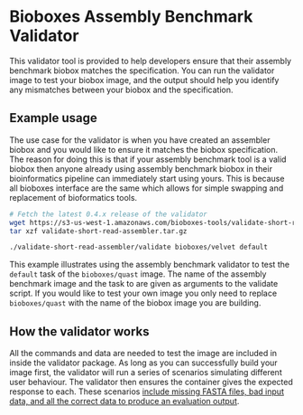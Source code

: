 # Bioboxes Assembly Benchmark Validator

This validator tool is provided to help developers ensure that their assembly 
benchmark biobox matches the specification. You can run the validator image to
test your biobox image, and the output should help you identify any mismatches
between your biobox and the specification.

## Example usage

The use case for the validator is when you have created an assembler biobox and
you would like to ensure it matches the biobox specification. The reason for
doing this is that if your assembly benchmark tool  is a valid biobox then anyone already
using assembly benchmark biobox in their bioinformatics pipeline can immediately start
using yours. This is because all bioboxes interface are the same which allows
for simple swapping and replacement of bioformatics tools.

~~~ bash 
# Fetch the latest 0.4.x release of the validator
wget https://s3-us-west-1.amazonaws.com/bioboxes-tools/validate-short-read-assembler/0.4.x/validate-short-read-assembler.tar.gz
tar xzf validate-short-read-assembler.tar.gz

./validate-short-read-assembler/validate bioboxes/velvet default
~~~

This example illustrates using the assembly benchmark validator to test the `default`
task of the `bioboxes/quast` image. The name of the assembly benchmark image and the
task to are given as arguments to the validate script. If you would like to
test your own image you only need to replace `bioboxes/quast` with the name of
the biobox image you are building.

## How the validator works

All the commands and data are needed to test the image are included in inside
the validator package. As long as you can successfully build your image first,
the validator will run a series of scenarios simulating different user
behaviour. The validator then ensures the container gives the expected response
to each. These scenarios [include missing FASTA files, bad input data, and all
the correct data to produce an evaluation output][scenarios].

[scenarios]: https://github.com/bioboxes/validator-short-read-assembler/blob/master/src/features/assembler.feature

